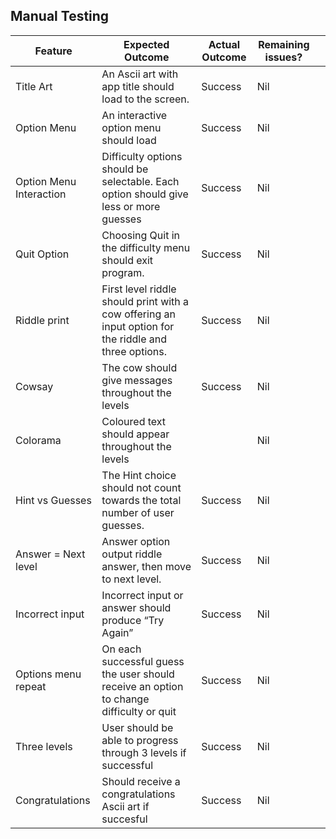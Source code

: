 ## Manual Testing
|Feature | Expected Outcome  | Actual Outcome | Remaining issues?   |   |
|---|---|---|---|---|
|Title Art| An Ascii art with app title should load to the screen. | Success | Nil  |   |   |
|Option Menu| An interactive option menu should load| Success | Nil  |   |
|Option Menu Interaction | Difficulty options should be selectable. Each option should give less or more guesses  | Success  | Nil  |   |
|Quit Option| Choosing Quit in the difficulty menu should exit program. | Success | Nil  |   |   |
|Riddle print| First level riddle should print with a cow offering an input option for the riddle and three options. | Success | Nil  |
|Cowsay | The cow should give messages throughout the levels| Success | Nil  |
|Colorama | Coloured text should appear throughout the levels | | Nil  |   |
|Hint vs Guesses| The Hint choice should not count towards the total number of user guesses. | Success | Nil  |
|Answer = Next level | Answer option output riddle answer, then move to next level.| Success | Nil  |
|Incorrect input | Incorrect input or answer should produce “Try Again”| Success | Nil  |
|Options menu repeat | On each successful guess the user should receive an option to change difficulty or quit | Success | Nil  |
|Three levels | User should be able to progress through 3 levels if successful | Success | Nil  |
|Congratulations  | Should receive a congratulations Ascii art if succesful| Success | Nil  |